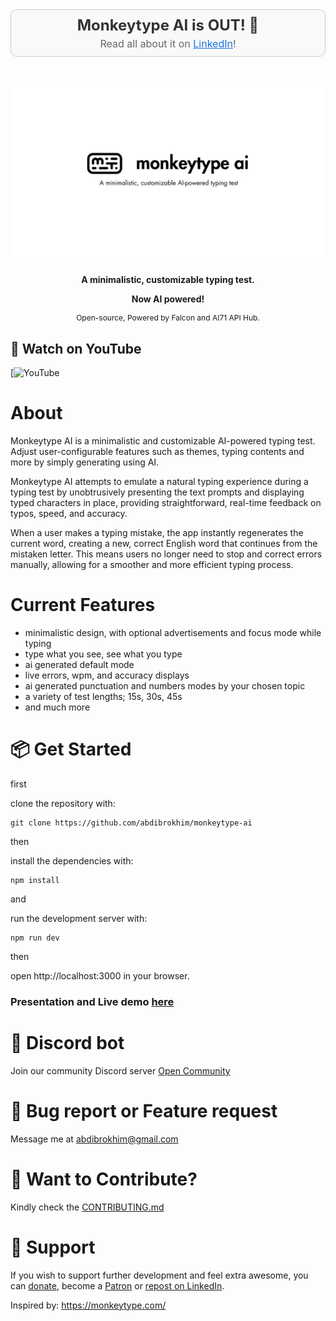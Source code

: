 <div align="center" style="padding: 10px; border: 1px solid #ccc; background-color: #f9f9f9; border-radius: 10px; margin-bottom: 20px;">
    <h2 style="margin: 0; font-size: 24px; color: #333;">Monkeytype AI is OUT! 🎉</h2>
    <p style="margin: 5px 0 0 0; font-size: 16px; color: #666;">Read all about it on <a href="" style="text-decoration: underline; color: #1a73e8;"> LinkedIn</a>!</p>
</div>

<!-- markdownlint-disable MD030 -->

# [![Monkeytype AI](./img/promo.png)](https://monkeytypeai.vercel.app/)

<p align="center"><strong>
    A minimalistic, customizable typing test.
</strong></p>
<p align="center" style="font-size: 14px; font-weight: bold;">
    Now AI powered!
</p>
<p align="center" style="font-size: 12px;">
    Open-source, Powered by Falcon and AI71 API Hub.
</p>


## 🚀 Watch on YouTube
[![YouTube]()


# About

Monkeytype AI is a minimalistic and customizable AI-powered typing test. Adjust user-configurable features such as themes, typing contents and more by simply generating using AI.

Monkeytype AI attempts to emulate a natural typing experience during a typing test by unobtrusively presenting the text prompts and displaying typed characters in place, providing straightforward, real-time feedback on typos, speed, and accuracy. 

When a user makes a typing mistake, the app instantly regenerates the current word, creating a new, correct English word that continues from the mistaken letter. This means users no longer need to stop and correct errors manually, allowing for a smoother and more efficient typing process.


# Current Features

- minimalistic design, with optional advertisements and focus mode while typing
- type what you see, see what you type
- ai generated default mode
- live errors, wpm, and accuracy displays
- ai generated punctuation and numbers modes by your chosen topic
- a variety of test lengths; 15s, 30s, 45s
- and much more


# 📦 Get Started

first

clone the repository with:

```shell
git clone https://github.com/abdibrokhim/monkeytype-ai
```

then

install the dependencies with:

```shell
npm install
```
and 

run the development server with:

```shell
npm run dev
```

then

open http://localhost:3000 in your browser.



### Presentation and Live demo [here](https://docs.google.com/document/d/193Bi2PTdj8ql7Hf89JdESkD1dyt4mH46273oTx2DuMc/edit?usp=sharing)

# 🥂 Discord bot

Join our community Discord server [Open Community](https://discord.gg/nVtmDUN2sR)

# 🐞 Bug report or Feature request

Message me at abdibrokhim@gmail.com

# 👋 Want to Contribute?

Kindly check the [CONTRIBUTING.md](https://github.com/abdibrokhim/monkeytype-ai/blob/main/CONTRIBUTING.md)

# 🙏 Support
If you wish to support further development and feel extra awesome, you can [donate](https://buymeacoffee.com/abdibrokhim/), become a [Patron](https://www.patreon.com/abdibrokhim) or [repost on LinkedIn]().


Inspired by: https://monkeytype.com/ 